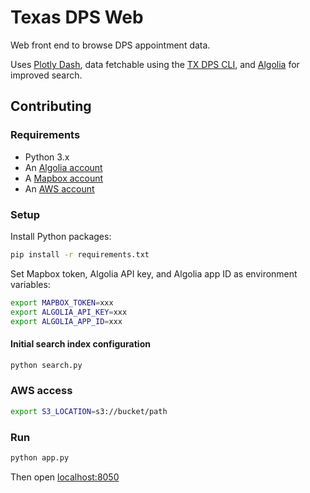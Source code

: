 # Texas DPS Web

Web front end to browse DPS appointment data.

Uses [Plotly Dash][dash], data fetchable using the [TX DPS CLI](https://github.com/mdzhang/texas-dps), and [Algolia][algolia] for improved search.

## Contributing

### Requirements

- Python 3.x
- An [Algolia account][algolia]
- A [Mapbox account][mapbox]
- An [AWS account][aws]

### Setup

Install Python packages:

```sh
pip install -r requirements.txt
```

Set Mapbox token, Algolia API key, and Algolia app ID as environment variables:

```sh
export MAPBOX_TOKEN=xxx
export ALGOLIA_API_KEY=xxx
export ALGOLIA_APP_ID=xxx
```

#### Initial search index configuration

```sh
python search.py
```

### AWS access

```sh
export S3_LOCATION=s3://bucket/path
```

### Run

```sh
python app.py
```

Then open <localhost:8050>

[algolia]: https://www.algolia.com/
[mapbox]: https://www.mapbox.com/
[dash]: https://plotly.com/dash/
[aws]: https://aws.amazon.com/resources/create-account/
